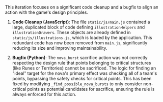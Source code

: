 This iteration focuses on a significant code cleanup and a bugfix to align an action with the game's design principles.

1.  **Code Cleanup (JavaScript)**: The file `static/js/main.js` contained a large, duplicated block of code defining `illustrationHelpers` and `illustrationDrawers`. These objects are already defined in `static/js/illustrations.js`, which is loaded by the application. This redundant code has now been removed from `main.js`, significantly reducing its size and improving maintainability.

2.  **Bugfix (Python)**: The `nova_burst` sacrifice action was not correctly respecting the design rule that points belonging to critical structures (like Runes or Territories) cannot be sacrificed. The logic for finding an "ideal" target for the nova's primary effect was checking all of a team's points, bypassing the safety checks for critical points. This has been fixed by modifying `_find_possible_nova_bursts` to only consider non-critical points as potential candidates for sacrifice, ensuring the rule is always enforced for this action.